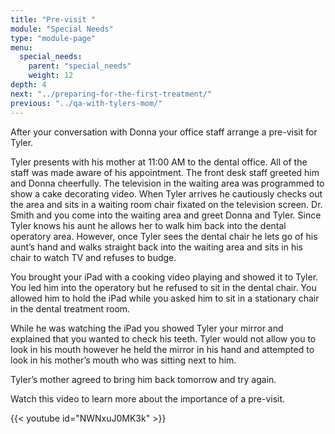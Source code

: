 ```yaml
---
title: "Pre-visit "
module: "Special Needs"
type: "module-page"
menu:
  special_needs:
    parent: "special_needs"
    weight: 12
depth: 4
next: "../preparing-for-the-first-treatment/"
previous: "../qa-with-tylers-mom/"
---
```

<form method="post" action="."><div class="pageblock"><p>After your conversation with Donna your office staff arrange a pre-visit for Tyler.</p>
<p>Tyler presents with his mother at 11:00 AM to the dental office. All of the staff was made aware of his appointment. The front desk staff greeted him and Donna cheerfully. The television in the waiting area was programmed to show a cake decorating video. When Tyler arrives he cautiously checks out the area and sits in a waiting room chair fixated on the television screen. Dr. Smith and you come into the waiting area and greet Donna and Tyler. Since Tyler knows his aunt he allows her to walk him back into the dental operatory area. However, once Tyler sees the dental chair he lets go of his aunt’s hand and walks straight back into the waiting area and sits in his chair to watch TV and refuses to budge. </p>
<p>You brought your iPad with a cooking video playing and showed it to Tyler. You led him into the operatory but he refused to sit in the dental chair. You allowed him to hold the iPad while you asked him to sit in a stationary chair in the dental treatment room. </p>
<p>While he was watching the iPad you showed Tyler your mirror and explained that you wanted to check his teeth. Tyler would not allow you to look in his mouth however he held the mirror in his hand and attempted to look in his mother’s mouth who was sitting next to him. </p>
<p>Tyler’s mother agreed to bring him back tomorrow and try again.  </p>
<p>Watch this video to learn more about the importance of a pre-visit.</p>

{{< youtube id="NWNxuJ0MK3k" >}}</div></form>